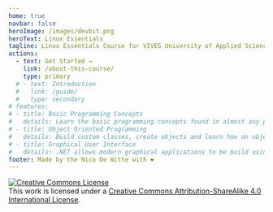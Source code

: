 ```yaml
---
home: true
navbar: false
heroImage: /images/devbit.png
heroText: Linux Essentials
tagline: Linux Essentials Course for VIVES University of Applied Sciences (Bachelor Degree)
actions:
  - text: Get Started →
    link: /about-this-course/
    type: primary
  # - text: Introduction
  #   link: /guide/
  #   type: secondary
# features:
# - title: Basic Programming Concepts
#   details: Learn the basic programming concepts found in almost any programming language.
# - title: Object Oriented Programming
#   details: Build custom classes, create objects and learn how an object oriented application is build.
# - title: Graphical User Interface
#   details: .NET allows modern graphical applications to be build using the Windows Presentation Foundation framework.
footer: Made by the Nico De Witte with ❤️
---
```


<a rel="license" href="http://creativecommons.org/licenses/by-sa/4.0/"><img alt="Creative Commons License" style="border-width:0" src="https://i.creativecommons.org/l/by-sa/4.0/88x31.png" /></a><br />This work is licensed under a <a rel="license" href="http://creativecommons.org/licenses/by-sa/4.0/">Creative Commons Attribution-ShareAlike 4.0 International License</a>.
